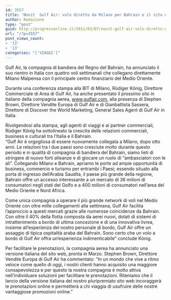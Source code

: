 ```yaml
---
id: 3557
title: 'Novit  Gulf Air: volo diretto da Milano per Bahrain e il sito web in italiano'
author: Redazione
type: "post"
guid: http://progressonline.it/2011/03/07/novit-gulf-air-volo-diretto-da-milano-per-bahrain-e-il-sito-web-in-italiano/
url: "/?p=3557"
post_views_count:
- '13'
- '13'
categories: "['VIAGGI']"
---
```


Gulf Air, la compagnia di bandiera del Regno del Bahrain, ha annunciato il suo rientro in Italia con quattro voli settimanali che collegano direttamente Milano Malpensa con il principale centro finanziario del Medio Oriente.

Durante una conferenza stampa alla BIT di Milano, Rüdiger König, Direttore Commerciale di Area di Gulf Air, ha anche presentato il prossimo sito in italiano della compagnia aerea, www.gulfair.com, alla presenza di Stephen Brown, Direttore Vendite Europa di Gulf Air e di Gianbattista Sassera, Direttore di Discover the World Marketing, General Sales Agent di Gulf Air in Italia.

Rivolgendosi alla stampa, agli agenti di viaggi e ai partner commerciali, Rüdiger König ha sottolineato la crescita delle relazioni commerciali, business e culturali tra l’Italia e il Bahrain.   
“Gulf Air è orgogliosa di essere nuovamente collegata a Milano, dopo otto anni. Le relazioni tra i due paesi sono cresciute molto durante questo periodo e in qualità di compagnia di bandiera del Bahrain, siamo lieti di stringere di nuovo forti alleanze e di giocare un ruolo di “ambasciatori con le ali”. Collegando Milano e Bahrain, apriamo le porte ad ampie opportunità di business, commercio e turismo per entrambi i Paesi; essendo situato alla porta di ingresso dell’Arabia Saudita, il paese più grande della regione, Bahrain offre un accesso interessante a un mercato di 36 milioni di consumatori negli stati del Golfo e a 400 milioni di consumatori nell’area del Medio Oriente e Nord Africa.

Come unica compagnia a operare il più grande network di voli nel Medio Oriente con oltre mille collegamenti alla settimana, Gulf Air facilita l’approccio a questi mercati grazie alle numerose coincidenze da Bahrain. Con oltre il 40% della flotta composta da aerei nuovi, dotati di sistemi di intrattenimento a bordo di ultima concezione e di una innovativa livrea, insieme all’esperienza del nostro personale di bordo, Gulf Air offre un assaggio di tipica ospitalità araba del Bahrain. Sono certo che un volo a bordo di Gulf Air offra un’esperienza indimenticabile” conclude König.

Per facilitare le prenotazioni, la compagnia aerea ha annunciato una versione italiana del sito web, pronta in Marzo. Stephen Brown, Direttore Vendite Europa di Gulf Air ha commentato: “In un mondo che vive a ritmo veloce come quello di oggi, i nostri clienti hanno acquisito una maggiore consapevolezza e per questo la nostra compagnia è molto attiva nell’individuare soluzioni per facilitare le prenotazioni. Riteniamo che il lancio della versione italiana del nostro pluripremiato sito web incoraggerà le prenotazioni online e permetterà a chi viaggia di usufruire delle nostre vantaggiose promozioni online.”